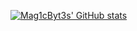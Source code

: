 [![Mag1cByt3s' GitHub stats](https://github-readme-stats.vercel.app/api?username=Mag1cByt3s&show_icons=true&theme=synthwave)](https://github.com/anuraghazra/github-readme-stats)
